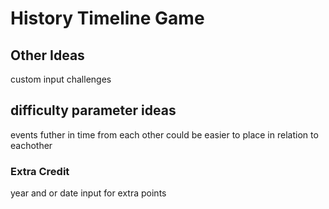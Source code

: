 # History Timeline Game

## Other Ideas
custom input challenges

## difficulty parameter ideas
events futher in time from each other could be easier to place in relation to eachother

### Extra Credit
year and or date input for extra points
